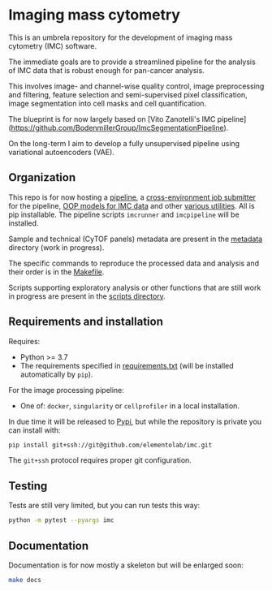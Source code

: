 # Imaging mass cytometry

This is an umbrela repository for the development of imaging mass cytometry
(IMC) software.

The immediate goals are to provide a streamlined pipeline for the analysis of IMC
data that is robust enough for pan-cancer analysis.

This involves image- and channel-wise quality control, image preprocessing and
filtering, feature selection and semi-supervised pixel classification,
image segmentation into cell masks and cell quantification.

The blueprint is for now largely based on
[Vito Zanotelli's IMC pipeline]\
(https://github.com/BodenmillerGroup/ImcSegmentationPipeline).

On the long-term I aim to develop a fully unsupervised pipeline using
variational autoencoders (VAE).

## Organization

This repo is for now hosting a [pipeline](imcpipeline/pipeline.py), a
[cross-environment job submitter](imcpipeline/runner.py) for the pipeline,
[OOP models for IMC data](imc/data_models) and other
[various utilities](imc/utils.py).
All is pip installable. The pipeline scripts `imcrunner` and `imcpipeline` will
be installed.

Sample and technical (CyTOF panels) metadata are present in the
[metadata](metadata/) directory (work in progress).

The specific commands to reproduce the processed data and analysis and their
order is in the [Makefile](Makefile).

Scripts supporting exploratory analysis or other functions that are still work
in progress are present in the [scripts directory](scripts).


## Requirements and installation

Requires:

- Python >= 3.7
- The requirements specified in [requirements.txt](requirements.txt) (will be
installed automatically by `pip`).

For the image processing pipeline:

- One of: `docker`, `singularity` or `cellprofiler` in a local installation.

In due time it will be released to [Pypi](), but while the repository is private
you can install with:

```bash
pip install git+ssh://git@github.com/elementolab/imc.git
```

The `git+ssh` protocol requires proper git configuration.

## Testing

Tests are still very limited, but you can run tests this way:

```bash
python -m pytest --pyargs imc
```


## Documentation

Documentation is for now mostly a skeleton but will be enlarged soon:

```bash
make docs
```
